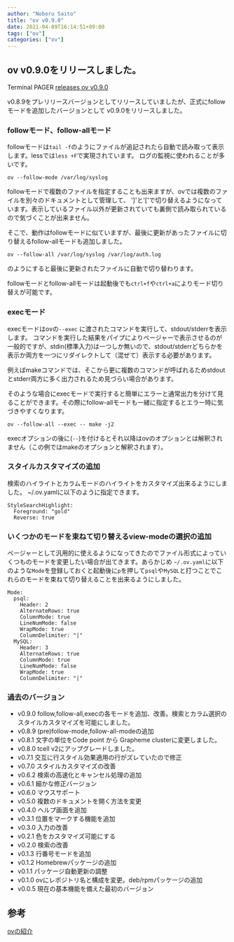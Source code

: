 ```yaml
---
author: "Noboru Saito"
title: "ov v0.9.0"
date: 2021-04-09T16:14:51+09:00
tags: ["ov"]
categories: ["ov"]
---
```


## ov v0.9.0をリリースしました。

Terminal PAGER [releases ov v0.9.0](https://github.com/noborus/ov/releases/tag/v0.9.0)

v0.8.9をプレリリースバージョンとしてリリースしていましたが、正式にfollowモードを追加したバージョンとして v0.9.0をリリースしました。

### followモード、follow-allモード

followモードは`tail -f`のようにファイルが追記されたら自動で読み取って表示します。lessでは`less +F`で実現されています。
ログの監視に使われることが多いです。

```
ov --follow-mode /var/log/syslog
```

followモードで複数のファイルを指定することも出来ますが、ovでは複数のファイルを別々のドキュメントとして管理して、 ']'と'['で切り替えるようになっています。表示しているファイル以外が更新されていても裏側で読み取られているので気づくことが出来ません。

そこで、動作はfollowモードに似ていますが、最後に更新があったファイルに切り替えるfollow-allモードも追加しました。

```
ov --follow-all /var/log/syslog /var/log/auth.log
```

のようにすると最後に更新されたファイルに自動で切り替わります。

followモードとfollow-allモードは起動後でも`ctrl+f`や`ctrl+a`によりモード切り替えが可能です。

### execモード

execモードはovの`--exec` に渡されたコマンドを実行して、stdout/stderrを表示します。
コマンドを実行した結果をパイプによりページャーで表示させるのが一般的ですが、stdin(標準入力)は一つしか無いので、stdout/stderrどちらかを表示か両方を一つにリダイレクトして（混ぜて）表示する必要があります。

例えばmakeコマンドでは、そこから更に複数のコマンドが呼ばれるためstdoutとstderr両方に多く出力されるため見づらい場合があります。

そのような場合にexecモードで実行すると簡単にエラーと通常出力を分けて見ることができます。その際にfollow-allモードも一緒に指定するとエラー時に気づきやすくなります。

```
ov --follow-all --exec -- make -j2
```

execオプションの後に(`--`)を付けるとそれ以降はovのオプションとは解釈されません（この例ではmakeのオプションと解釈されます）。

### スタイルカスタマイズの追加

検索のハイライトとカラムモードのハイライトをカスタマイズ出来るようにしました。 ~/.ov.yamlに以下のように指定できます。

```
StyleSearchHighlight:
  Foreground: "gold"
  Reverse: true
```

### いくつかのモードを束ねて切り替えるview-modeの選択の追加

ページャーとして汎用的に使えるようになってきたのでファイル形式によっていくつものモードを変更したい場合が出てきます。あらかじめ `~/.ov.yaml`に以下のような`Mode`を登録しておくと起動後に`p`を押して`psql`や`MySQL`と打つことでこれらのモードを束ねて切り替えることを出来るようにしました。

```
Mode:
  psql:
    Header: 2
    AlternateRows: true
    ColumnMode: true
    LineNumMode: false
    WrapMode: true
    ColumnDelimiter: "|"
  MySQL:
    Header: 3
    AlternateRows: true
    ColumnMode: true
    LineNumMode: false
    WrapMode: true
    ColumnDelimiter: "|"
```

### 過去のバージョン

* v0.9.0 follow,follow-all,execの各モードを追加、改善。検索とカラム選択のスタイルカスタマイズを可能にしました。
* v0.8.9 (pre)follow-mode,follow-all-modeの追加
* v0.8.1 文字の単位をCode point から Grapheme clusterに変更しました。
* v0.8.0 tcell v2にアップグレードしました。
* v0.7.1 交互に行スタイル効果適用の行がズレていたので修正
* v0.7.0 スタイルカスタマイズの改善
* v0.6.2 検索の高速化とキャンセル処理の追加
* v0.6.1 細かな修正バージョン
* v0.6.0 マウスサポート
* v0.5.0 複数のドキュメントを開く方法を変更
* v0.4.0 ヘルプ画面を追加
* v0.3.1 位置をマークする機能を追加
* v0.3.0 入力の改善
* v0.2.1 色をカスタマイズ可能にする
* v0.2.0 検索の改善
* v0.1.3 行番号モードを追加
* v0.1.2 Homebrewパッケージの追加
* v0.1.1 パッケージ自動更新の調整
* v0.1.0 ovにレポジトリ名と構成を変更。deb/rpmパッケージの追加
* v0.0.5 現在の基本機能を備えた最初のバージョン

## 参考

[ovの紹介](/ov/)
